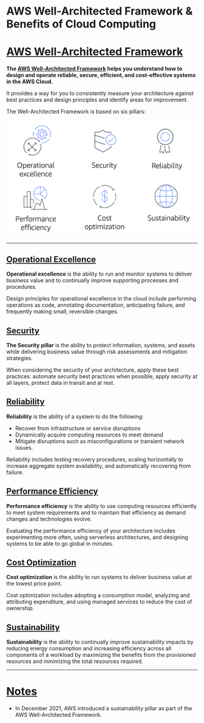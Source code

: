 # AWS Well-Architected Framework & Benefits of Cloud Computing

# [AWS Well-Architected Framework](#aws-well-architected-framework)

**The [AWS Well-Architected Framework](https://d1.awsstatic.com/whitepapers/architecture/AWS_Well-Architected_Framework.pdf) helps you understand how to design and operate reliable, secure, efficient, and cost-effective systems in the AWS Cloud.** 

It provides a way for you to consistently measure your architecture against best practices and design principles and identify areas for improvement.

The Well-Architected Framework is based on six pillars: 

![example](images/six_pillars.png "AWS Well-Architected Framework Pillars")

---

## [Operational Excellence](#operational-excellence)

**Operational excellence** is the ability to run and monitor systems to deliver business value and to continually improve supporting processes and procedures.  

Design principles for operational excellence in the cloud include performing operations as code, annotating documentation, anticipating failure, and frequently making small, reversible changes.

## [Security](#security)

**The Security pillar** is the ability to protect information, systems, and assets while delivering business value through risk assessments and mitigation strategies. 

When considering the security of your architecture, apply these best practices: automate security best practices when possible, apply security at all layers, protect data in transit and at rest.

## [Reliability](#reliability)

**Reliability** is the ability of a system to do the following:
- Recover from infrastructure or service disruptions
- Dynamically acquire computing resources to meet demand
- Mitigate disruptions such as misconfigurations or transient network issues.

Reliability includes testing recovery procedures, scaling horizontally to increase aggregate system availability, and automatically recovering from failure.

## [Performance Efficiency](#performance-efficiency)

**Performance efficiency** is the ability to use computing resources efficiently to meet system requirements and to maintain that efficiency as demand changes and technologies evolve. 

Evaluating the performance efficiency of your architecture includes experimenting more often, using serverless architectures, and designing systems to be able to go global in minutes.

## [Cost Optimization](#cost-optimization)

**Cost optimization** is the ability to run systems to deliver business value at the lowest price point. 

Cost optimization includes adopting a consumption model, analyzing and attributing expenditure, and using managed services to reduce the cost of ownership.

## [Sustainability](#sustainability)

**Sustainability** is the ability to continually improve sustainability impacts by reducing energy consumption and increasing efficiency across all components of a workload by maximizing the benefits from the provisioned resources and minimizing the total resources required.

---

# [Notes](#notes)

- In December 2021, AWS introduced a sustainability pillar as part of the AWS Well-Architected Framework.